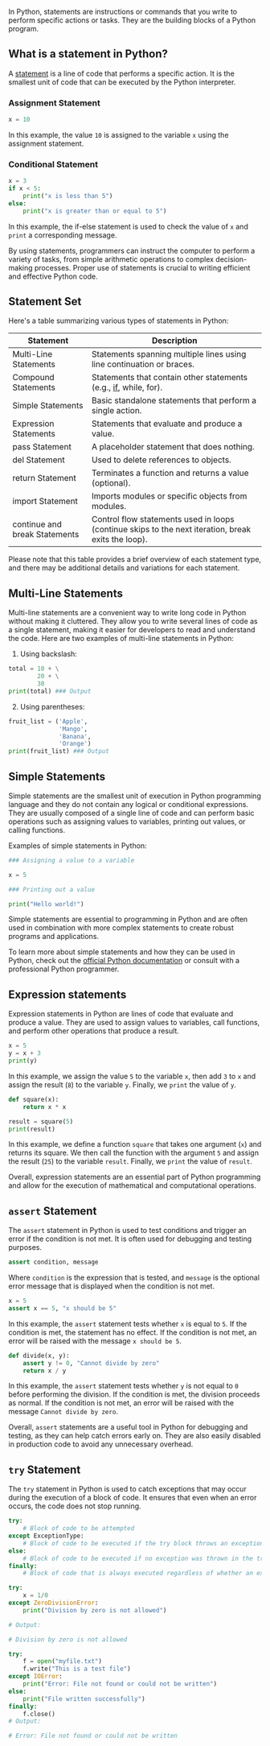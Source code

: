 In Python, statements are instructions or commands that you write to perform specific actions or tasks. They are the building blocks of a Python program. 
  
## What is a statement in Python?  

A [statement](https://en.wikipedia.org/wiki/Statement_(computer_science)) is a line of code that performs a specific action. It is the smallest unit of code that can be executed by the Python interpreter. 

### Assignment Statement

```python
x = 10
```

In this example, the value `10` is assigned to the variable `x` using the assignment statement. 

### Conditional Statement

```python
x = 3
if x < 5:
    print("x is less than 5")
else:
    print("x is greater than or equal to 5")
```

In this example, the if-else statement is used to check the value of `x` and `print` a corresponding message. 

By using statements, programmers can instruct the computer to perform a variety of tasks, from simple arithmetic operations to complex decision-making processes. Proper use of statements is crucial to writing efficient and effective Python code.  

## Statement Set  

Here's a table summarizing various types of statements in Python:

| Statement                | Description                                                       |
|--------------------------|-------------------------------------------------------------------|
| Multi-Line Statements    | Statements spanning multiple lines using line continuation or braces.|
| Compound Statements      | Statements that contain other statements (e.g., [if](statements/if.md), while, for).   |
| Simple Statements        | Basic standalone statements that perform a single action.          |
| Expression Statements    | Statements that evaluate and produce a value.                      |
| pass Statement           | A placeholder statement that does nothing.                        |
| del Statement            | Used to delete references to objects.                              |
| return Statement         | Terminates a function and returns a value (optional).              |
| import Statement         | Imports modules or specific objects from modules.                  |
| continue and break Statements | Control flow statements used in loops (continue skips to the next iteration, break exits the loop). |

Please note that this table provides a brief overview of each statement type, and there may be additional details and variations for each statement.

## Multi-Line Statements  

Multi-line statements are a convenient way to write long code in Python without making it cluttered. They allow you to write several lines of code as a single statement, making it easier for developers to read and understand the code. Here are two examples of multi-line statements in Python:

1. Using backslash:

```python
total = 10 + \
        20 + \
        30
print(total) ### Output

```

2. Using parentheses:

```python
fruit_list = ('Apple',
              'Mango',
              'Banana',
              'Orange')
print(fruit_list) ### Output

```

## Simple Statements  

Simple statements are the smallest unit of execution in Python programming language and they do not contain any logical or conditional expressions. They are usually composed of a single line of code and can perform basic operations such as assigning values to variables, printing out values, or calling functions.

Examples of simple statements in Python:

```python
### Assigning a value to a variable

x = 5

### Printing out a value

print("Hello world!")
```

Simple statements are essential to programming in Python and are often used in combination with more complex statements to create robust programs and applications.

To learn more about simple statements and how they can be used in Python, check out the [official Python documentation](https://www.python.org/) or consult with a professional Python programmer.  
  
## Expression statements  

Expression statements in Python are lines of code that evaluate and produce a value. They are used to assign values to variables, call functions, and perform other operations that produce a result.

```python
x = 5
y = x + 3
print(y)
```

In this example, we assign the value `5` to the variable `x`, then add `3` to `x` and assign the result (`8`) to the variable `y`. Finally, we `print` the value of `y`.

```python
def square(x):
    return x * x

result = square(5)
print(result)
```

In this example, we define a function `square` that takes one argument (`x`) and returns its square. We then call the function with the argument `5` and assign the result (`25`) to the variable `result`. Finally, we `print` the value of `result`.

Overall, expression statements are an essential part of Python programming and allow for the execution of mathematical and computational operations.

## `assert` Statement  

The `assert` statement in Python is used to test conditions and trigger an error if the condition is not met. It is often used for debugging and testing purposes.

```python
assert condition, message
```

Where `condition` is the expression that is tested, and `message` is the optional error message that is displayed when the condition is not met.

```python
x = 5
assert x == 5, "x should be 5"
```

In this example, the `assert` statement tests whether `x` is equal to `5`. If the condition is met, the statement has no effect. If the condition is not met, an error will be raised with the message `x should be 5`.

```python
def divide(x, y):
    assert y != 0, "Cannot divide by zero"
    return x / y
```

In this example, the `assert` statement tests whether `y` is not equal to `0` before performing the division. If the condition is met, the division proceeds as normal. If the condition is not met, an error will be raised with the message `Cannot divide by zero`.

Overall, `assert` statements are a useful tool in Python for debugging and testing, as they can help catch errors early on. They are also easily disabled in production code to avoid any unnecessary overhead.  
  
## `try` Statement  

The `try` statement in Python is used to catch exceptions that may occur during the execution of a block of code. It ensures that even when an error occurs, the code does not stop running.

```python
try:
    # Block of code to be attempted
except ExceptionType:
    # Block of code to be executed if the try block throws an exception
else:
    # Block of code to be executed if no exception was thrown in the try block
finally:
    # Block of code that is always executed regardless of whether an exception was thrown or not
```

```python
try:
    x = 1/0
except ZeroDivisionError:
    print("Division by zero is not allowed")

# Output:

# Division by zero is not allowed
```

```python
try:
    f = open("myfile.txt")
    f.write("This is a test file")
except IOError:
    print("Error: File not found or could not be written")
else:
    print("File written successfully")
finally:
    f.close()
# Output:

# Error: File not found or could not be written
```  
  

